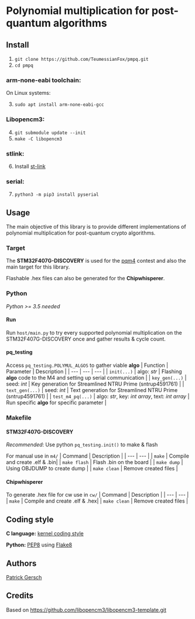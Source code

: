 # Polynomial multiplication for post-quantum algorithms

## Install
 1. ```git clone https://github.com/TeumessianFox/pmpq.git```
 2. ```cd pmpq```

### arm-none-eabi toolchain:
 On Linux systems:
 
 3. ```sudo apt install arm-none-eabi-gcc```

### Libopencm3:
 4. ```git submodule update --init```
 5. ```make -C libopencm3```

### stlink:
 6. Install [st-link](https://github.com/texane/stlink.git)
 
### serial:
 7. ```python3 -m pip3 install pyserial```

## Usage

The main objective of this library is to provide different implementations of polynomial multiplication for post-quantum crypto algorithms.

### Target
The **STM32F407G-DISCOVERY** is used for the [pqm4](https://github.com/mupq/pqm4) contest and also the main target for this library. 

Flashable .hex files can also be generated for the **Chipwhisperer**.

### Python
*Python >= 3.5  needed*
#### Run
Run `host/main.py` to try every supported polynomial multiplication on the STM32F407G-DISCOVERY once and gather results & cycle count.

#### pq_testing
Access `pq_testing.POLYMUL_ALGOS` to gather viable **algo**
| Function | Parameter | Description |
| --- | --- | --- |
| `init(...)` | algo: *str* | Flashing **algo** code to the M4 and setting up serial communication |
| `key_gen(...)` | seed: *int* | Key generation for Streamlined NTRU Prime (sntrup4591761) |
| `text_gen(...)` | seed: *int* | Text generation for Streamlined NTRU Prime (sntrup4591761) |
| `test_m4_pq(...)` | algo: *str*, key: *int array*, text: *int array* | Run specific **algo** for specific parameter |

### Makefile

#### STM32F407G-DISCOVERY
*Recommended*: Use python `pq_testing.init()` to make & flash

For manual use in `m4/`
| Command | Description |
| --- | --- |
| `make` | Compile and create .elf & .bin|
| `make flash` | Flash .bin on the board |
| `make dump` | Using OBJDUMP to create dump |
| `make clean` | Remove created files |

#### Chipwhisperer
To generate .hex file for cw use in `cw/`
| Command | Description |
| --- | --- |
| `make` | Compile and create .elf & .hex|
| `make clean` | Remove created files |

## Coding style

**C language:** [kernel coding style](https://www.kernel.org/doc/Documentation/process/coding-style.rst)

**Python:** [PEP8](https://www.python.org/dev/peps/pep-0008/) using [Flake8](https://flake8.pycqa.org/en/latest/)

## Authors

[Patrick Gersch](https://github.com/teumessianfox/)

## Credits

Based on https://github.com/libopencm3/libopencm3-template.git
